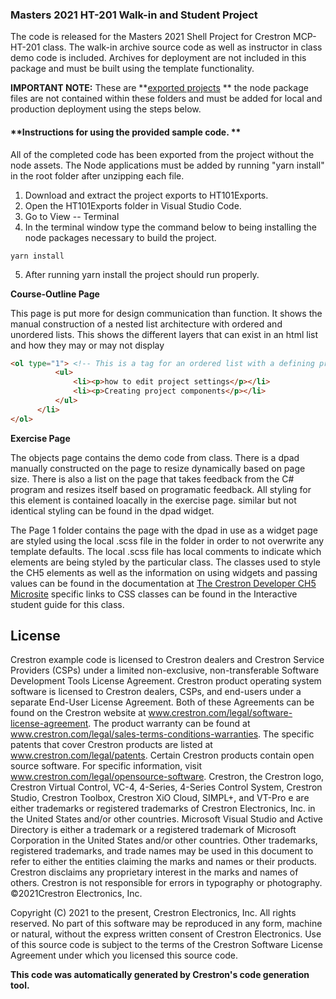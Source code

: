 ### Masters 2021 HT-201 Walk-in and Student Project

The code is released for the Masters 2021 Shell Project for Crestron MCP-HT-201 class.  The walk-in archive source code as well as instructor in class demo code is included.  Archives for deployment are not included in this package and must be built using the template functionality. 



**IMPORTANT NOTE:** These are **<u>exported projects</u> ** the node package files are not contained within these folders and must be added for local and production deployment using the steps below.

#### **Instructions for using the provided sample code. **

All of the completed code has been exported from the project without the node assets. The Node applications must be added by running "yarn install" in the root folder after unzipping each file.

1. Download and extract the project exports to HT101Exports. 
2. Open the HT101Exports folder in Visual Studio Code. 
3. Go to View -- Terminal 
4. In the terminal window type the command below to being installing the node packages necessary to build the project. 

```shell
yarn install
```

5. After running yarn install the project should run properly. 

**Course-Outline Page**

This page is put more for design communication than function.  It shows the manual construction of a nested list architecture with ordered and unordered lists.  This shows the different layers that can exist in an html list and how they may or may not display

```HTML
<ol type="1"> <!-- This is a tag for an ordered list with a defining property to display numbered -->             <li><h4>Project Structure</h4> 
          <ul>
              <li><p>how to edit project settings</p></li>
              <li><p>Creating project components</p></li>  
          </ul>
      </li>
</ol>
```



**Exercise Page**

The objects page contains the demo code from class.  There is a dpad manually constructed on the page to resize dynamically based on page size.  There is also a list on the page that takes feedback from the C# program and resizes itself based on programatic feedback. All styling for this element is contained loacally in the exercise page.  similar but not identical styling can be found in the dpad widget.  

 The Page 1 folder contains the page with the dpad in use as a widget page are styled using the local .scss file in the folder in order to not overwrite any template defaults. The local .scss file has local comments to indicate which elements are being styled by the particular class.  The classes used to style the CH5 elements  as well as the information on using widgets and passing values can be found in the documentation at  <a href = "https://developer.crestron.com">The Crestron Developer CH5 Microsite</a> specific links to CSS classes can be found in the Interactive student guide for this class. 


## License

Crestron example code is licensed to Crestron dealers and Crestron Service Providers (CSPs) under a limited non-exclusive, non-transferable Software Development Tools License Agreement. Crestron product operating system software is licensed to Crestron dealers, CSPs, and end-users under a separate End-User License Agreement. Both of these Agreements can be found on the Crestron website at www.crestron.com/legal/software-license-agreement. The product warranty can be found at www.crestron.com/legal/sales-terms-conditions-warranties. The specific patents that cover Crestron products are listed at www.crestron.com/legal/patents. Certain Crestron products contain open source software. For specific information, visit www.crestron.com/legal/opensource-software. Crestron, the Crestron logo, Crestron Virtual Control, VC-4, 4-Series, 4-Series Control System, Crestron Studio, Crestron Toolbox, Crestron XiO Cloud, SIMPL+, and VT-Pro e are either trademarks or registered trademarks of Crestron Electronics, Inc. in the United States and/or other countries. Microsoft Visual Studio and Active Directory is either a trademark or a registered trademark of Microsoft Corporation in the United States and/or other countries. Other trademarks, registered trademarks, and trade names may be used in this document to refer to either the entities claiming the marks and names or their products. Crestron disclaims any proprietary interest in the marks and names of others. Crestron is not responsible for errors in typography or photography. ©2021Crestron Electronics, Inc.

 Copyright (C) 2021 to the present, Crestron Electronics, Inc. All rights reserved.  No part of this software may be reproduced in any form, machine or natural, without the express written consent of Crestron Electronics. Use of this source code is subject to the terms of the Crestron Software License Agreement under which you licensed this source code.

 **This code was automatically generated by Crestron's code generation tool.**